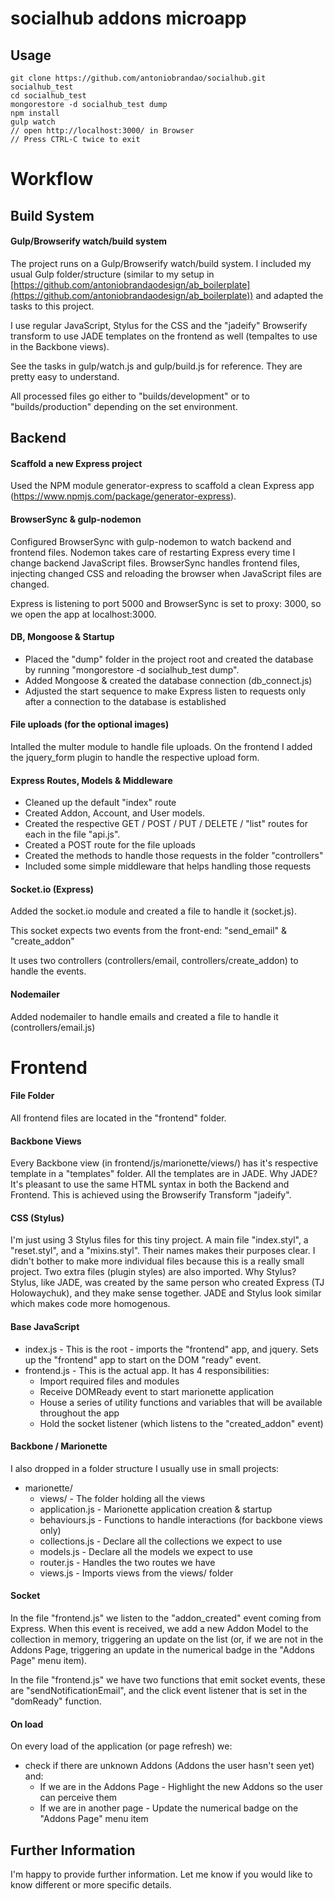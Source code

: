 # socialhub addons microapp

## Usage

	git clone https://github.com/antoniobrandao/socialhub.git socialhub_test
	cd socialhub_test
	mongorestore -d socialhub_test dump 
	npm install
	gulp watch
	// open http://localhost:3000/ in Browser
	// Press CTRL-C twice to exit
	

# Workflow

## Build System

#### Gulp/Browserify watch/build system

The project runs on a Gulp/Browserify watch/build system. I included my usual Gulp folder/structure (similar to my setup in [https://github.com/antoniobrandaodesign/ab_boilerplate](https://github.com/antoniobrandaodesign/ab_boilerplate)) and adapted the tasks to this project.

I use regular JavaScript, Stylus for the CSS and the "jadeify" Browserify transform to use JADE templates on the frontend as well (tempaltes to use in the Backbone views).

See the tasks in gulp/watch.js and gulp/build.js for reference. They are pretty easy to understand.

All processed files go either to "builds/development" or to "builds/production" depending on the set environment.

## Backend 

#### Scaffold a new Express project

Used the NPM module generator-express to scaffold a clean Express app (https://www.npmjs.com/package/generator-express). 

#### BrowserSync & gulp-nodemon

Configured BrowserSync with gulp-nodemon to watch backend and frontend files. Nodemon takes care of restarting Express every time I change backend JavaScript files. BrowserSync handles frontend files, injecting changed CSS and reloading the browser when JavaScript files are changed.

Express is listening to port 5000 and BrowserSync is set to proxy: 3000, so we open the app at localhost:3000.

#### DB, Mongoose & Startup

- Placed the "dump" folder in the project root and created the database by running "mongorestore -d socialhub_test dump".
- Added Mongoose & created the database connection (db_connect.js)
- Adjusted the start sequence to make Express listen to requests only after a connection to the database is established

#### File uploads (for the optional images)

Intalled the multer module to handle file uploads. On the frontend I added the jquery_form plugin to handle the respective upload form.

#### Express Routes, Models & Middleware

- Cleaned up the default "index" route
- Created Addon, Account, and User models.
- Created the respective GET / POST / PUT / DELETE / "list" routes for each in the file "api.js".
- Created a POST route for the file uploads
- Created the methods to handle those requests in the folder "controllers"
- Included some simple middleware that helps handling those requests

#### Socket.io (Express)

Added the socket.io module and created a file to handle it (socket.js). 

This socket expects two events from the front-end: "send_email" & "create_addon"

It uses two controllers (controllers/email, controllers/create_addon) to handle the events.

#### Nodemailer

Added nodemailer to handle emails and created a file to handle it (controllers/email.js)
  
# Frontend

#### File Folder

All frontend files are located in the "frontend" folder.

#### Backbone Views

Every Backbone view (in frontend/js/marionette/views/) has it's respective template in a "templates" folder.
All the templates are in JADE. Why JADE? It's pleasant to use the same HTML syntax in both the Backend and Frontend.
This is achieved using the Browserify Transform "jadeify".

#### CSS (Stylus)

I'm just using 3 Stylus files for this tiny project. A main file "index.styl", a "reset.styl", and a "mixins.styl". Their names makes their purposes clear. I didn't bother to make more individual files because this is a really small project. Two extra files (plugin styles) are also imported.
Why Stylus? Stylus, like JADE, was created by the same person who created Express (TJ Holowaychuk), and they make sense together. JADE and Stylus look similar which makes code more homogenous.

#### Base JavaScript

- index.js - This is the root - imports the "frontend" app, and jquery. Sets up the "frontend" app to start on the DOM "ready" event.
- frontend.js - This is the actual app. It has 4 responsibilities:
	- Import required files and modules
	- Receive DOMReady event to start marionette application
	- House a series of utility functions and variables that will be available throughout the app
	- Hold the socket listener (which listens to the "created_addon" event)

#### Backbone / Marionette

I also dropped in a folder structure I usually use in small projects:

- marionette/
	- views/ - The folder holding all the views
	- application.js - Marionette application creation & startup
	- behaviours.js - Functions to handle interactions (for backbone views only)
	- collections.js - Declare all the collections we expect to use
	- models.js - Declare all the models we expect to use
	- router.js - Handles the two routes we have
	- views.js - Imports views from the views/ folder
	
#### Socket

In the file "frontend.js" we listen to the "addon_created" event coming from Express. When this event is received, we add a new Addon Model to the collection in memory, triggering an update on the list (or, if we are not in the Addons Page, triggering an update in the numerical badge in the "Addons Page" menu item).

In the file "frontend.js" we have two functions that emit socket events, these are "sendNotificationEmail", and the click event listener that is set in the "domReady" function.

#### On load

On every load of the application (or page refresh) we:

- check if there are unknown Addons (Addons the user hasn't seen yet) and:
	- If we are in the Addons Page - Highlight the new Addons so the user can perceive them
	- If we are in another page - Update the numerical badge on the "Addons Page" menu item

## Further Information

I'm happy to provide further information. Let me know if you would like to know different or more specific details.